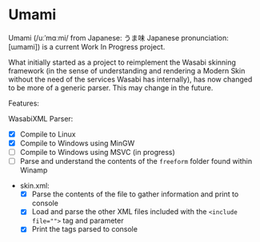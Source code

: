 # Umami

Umami (/uːˈmɑːmi/ from Japanese: うま味 Japanese pronunciation: [ɯmami]) is a current Work In Progress project.

What initially started as a project to reimplement the Wasabi skinning framework (in the sense of understanding and rendering a Modern Skin without the need of the services Wasabi has internally), has now changed to be more of a generic parser. This may change in the future.

Features:

WasabiXML Parser:
- [x] Compile to Linux
- [x] Compile to Windows using MinGW
- [ ] Compile to Windows using MSVC (in progress)
- [ ] Parse and understand the contents of the ``freeform`` folder found within Winamp
- skin.xml:
  - [x] Parse the contents of the file to gather information and print to console
  - [x] Load and parse the other XML files included with the ``<include file="">`` tag and parameter
  - [x] Print the tags parsed to console

